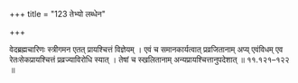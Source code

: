 +++
title = "123 तेभ्यो लब्धेन"

+++

वेदब्रह्मचारिणः स्त्रीगमन एतत् प्रायश्चित्तं विज्ञेयम् । एवं च समानकार्यत्वात् प्रव्रजितानाम् अप्य् एवंविधम् एव रेतःसेकप्रायश्चित्तं प्रव्रज्याविरोधि स्यात् । तेषां च स्खलितानाम् अन्यप्रायश्चित्तानुपदेशात् ॥ ११.१२१–१२२ ॥
